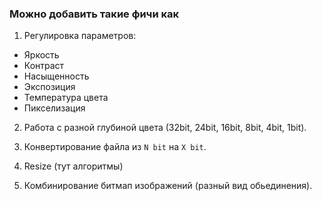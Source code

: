 ### Можно добавить такие фичи как

1. Регулировка параметров:

- Яркость
- Контраст
- Насыщенность
- Экспозиция
- Температура цвета
- Пикселизация

2. Работа с разной глубиной цвета (32bit, 24bit, 16bit, 8bit, 4bit, 1bit).

3. Конвертирование файла из `N bit` на `X bit`.

4. Resize (тут алгоритмы)

5. Комбинирование битмап изображений (разный вид обьединения).
